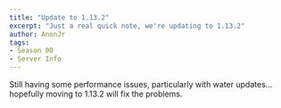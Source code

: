 ```yaml
---
title: "Update to 1.13.2"
excerpt: "Just a real quick note, we're updating to 1.13.2"
author: AnonJr
tags:
- Season 00
- Server Info
---
```


Still having some performance issues, particularly with water updates... hopefully moving to  1.13.2 will fix the problems.